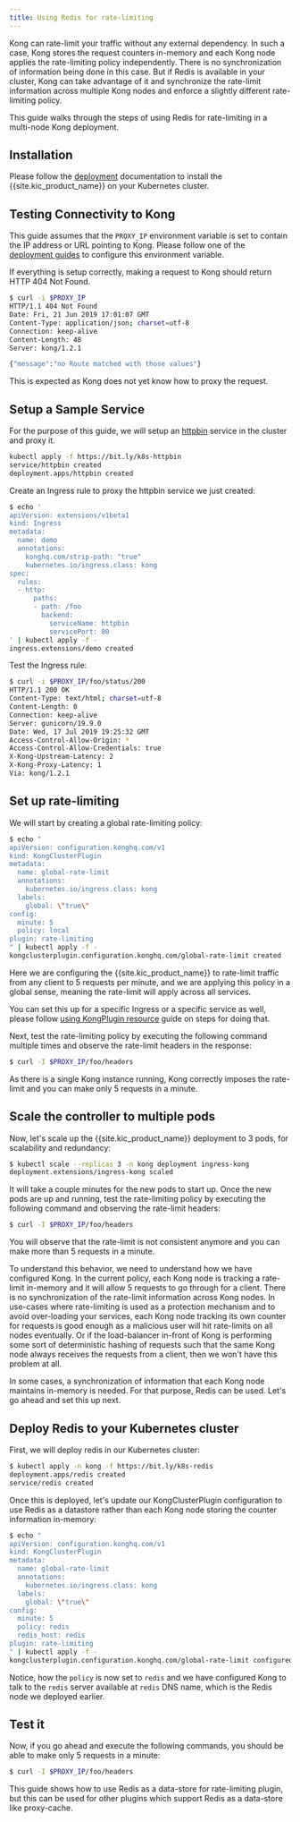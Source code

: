 ```yaml
---
title: Using Redis for rate-limiting
---
```


Kong can rate-limit your traffic without any external dependency.
In such a case, Kong stores the request counters in-memory
and each Kong node applies the rate-limiting policy independently.
There is no synchronization of information being done in this case.
But if Redis is available in your cluster, Kong
can take advantage of it and synchronize the rate-limit information
across multiple Kong nodes and enforce a slightly different rate-limiting
policy.

This guide walks through the steps of using Redis for rate-limiting in
a multi-node Kong deployment.

## Installation

Please follow the [deployment](/kong-ingress-controller/{{page.kong_version}}/deployment/overview/) documentation to install
the {{site.kic_product_name}} on your Kubernetes cluster.

## Testing Connectivity to Kong

This guide assumes that the `PROXY_IP` environment variable is
set to contain the IP address or URL pointing to Kong.
Please follow one of the
[deployment guides](/kong-ingress-controller/{{page.kong_version}}/deployment/overview) to configure this environment variable.

If everything is setup correctly, making a request to Kong should return
HTTP 404 Not Found.

```bash
$ curl -i $PROXY_IP
HTTP/1.1 404 Not Found
Date: Fri, 21 Jun 2019 17:01:07 GMT
Content-Type: application/json; charset=utf-8
Connection: keep-alive
Content-Length: 48
Server: kong/1.2.1

{"message":"no Route matched with those values"}
```

This is expected as Kong does not yet know how to proxy the request.

## Setup a Sample Service

For the purpose of this guide, we will setup an [httpbin](https://httpbin.org)
service in the cluster and proxy it.

```bash
kubectl apply -f https://bit.ly/k8s-httpbin
service/httpbin created
deployment.apps/httpbin created
```

Create an Ingress rule to proxy the httpbin service we just created:

```bash
$ echo '
apiVersion: extensions/v1beta1
kind: Ingress
metadata:
  name: demo
  annotations:
    konghq.com/strip-path: "true"
    kubernetes.io/ingress.class: kong
spec:
  rules:
  - http:
      paths:
      - path: /foo
        backend:
          serviceName: httpbin
          servicePort: 80
' | kubectl apply -f -
ingress.extensions/demo created
```

Test the Ingress rule:

```bash
$ curl -i $PROXY_IP/foo/status/200
HTTP/1.1 200 OK
Content-Type: text/html; charset=utf-8
Content-Length: 0
Connection: keep-alive
Server: gunicorn/19.9.0
Date: Wed, 17 Jul 2019 19:25:32 GMT
Access-Control-Allow-Origin: *
Access-Control-Allow-Credentials: true
X-Kong-Upstream-Latency: 2
X-Kong-Proxy-Latency: 1
Via: kong/1.2.1
```

## Set up rate-limiting

We will start by creating a global rate-limiting policy:

```bash
$ echo "
apiVersion: configuration.konghq.com/v1
kind: KongClusterPlugin
metadata:
  name: global-rate-limit
  annotations:
    kubernetes.io/ingress.class: kong
  labels:
    global: \"true\"
config:
  minute: 5
  policy: local
plugin: rate-limiting
" | kubectl apply -f -
kongclusterplugin.configuration.konghq.com/global-rate-limit created
```

Here we are configuring the {{site.kic_product_name}} to rate-limit traffic from
any client to 5 requests per minute, and we are applying this policy in a
global sense, meaning the rate-limit will apply across all services.

You can set this up for a specific Ingress or a specific service as well,
please follow [using KongPlugin resource](/kong-ingress-controller/{{page.kong_version}}/guides/using-kongplugin-resource/)
guide on steps for doing that.

Next, test the rate-limiting policy by executing the following command
multiple times and observe the rate-limit headers in the response:

```bash
$ curl -I $PROXY_IP/foo/headers
```

As there is a single Kong instance running, Kong correctly imposes
the rate-limit and you can make only 5 requests in a minute.

## Scale the controller to multiple pods

Now, let's scale up the {{site.kic_product_name}} deployment to 3 pods, for
scalability and redundancy:

```bash
$ kubectl scale --replicas 3 -n kong deployment ingress-kong
deployment.extensions/ingress-kong scaled
```

It will take a couple minutes for the new pods to start up.
Once the new pods are up and running, test the rate-limiting policy by
executing the following command and observing the rate-limit headers:

```bash
$ curl -I $PROXY_IP/foo/headers
```

You will observe that the rate-limit is not consistent anymore
and you can make more than 5 requests in a minute.

To understand this behavior, we need to understand how we have configured Kong.
In the current policy, each Kong node is tracking a rate-limit in-memory
and it will allow 5 requests to go through for a client.
There is no synchronization of the rate-limit information across Kong nodes.
In use-cases where rate-limiting is used as a protection mechanism and to
avoid over-loading your services, each Kong node tracking its own counter
for requests is good enough as a malicious user will hit rate-limits on all
nodes eventually.
Or if the load-balancer in-front of Kong is performing some
sort of deterministic hashing of requests such that the same Kong node always
receives the requests from a client, then we won't have this problem at all.

In some cases, a synchronization of information that each Kong node maintains
in-memory is needed. For that purpose, Redis can be used.
Let's go ahead and set this up next.

## Deploy Redis to your Kubernetes cluster

First, we will deploy redis in our Kubernetes cluster:

```bash
$ kubectl apply -n kong -f https://bit.ly/k8s-redis
deployment.apps/redis created
service/redis created
```

Once this is deployed, let's update our KongClusterPlugin configuration to use
Redis as a datastore rather than each Kong node storing the counter information
in-memory:

```bash
$ echo "
apiVersion: configuration.konghq.com/v1
kind: KongClusterPlugin
metadata:
  name: global-rate-limit
  annotations:
    kubernetes.io/ingress.class: kong
  labels:
    global: \"true\"
config:
  minute: 5
  policy: redis
  redis_host: redis
plugin: rate-limiting
" | kubectl apply -f -
kongclusterplugin.configuration.konghq.com/global-rate-limit configured
```

Notice, how the `policy` is now set to `redis` and we have configured Kong
to talk to the `redis`  server available at `redis` DNS name, which is the
Redis node we deployed earlier.

## Test it

Now, if you go ahead and execute the following commands, you should be able
to make only 5 requests in a minute:

```bash
$ curl -I $PROXY_IP/foo/headers
```

This guide shows how to use Redis as a data-store for rate-limiting plugin,
but this can be used for other plugins which support Redis as a data-store
like proxy-cache.
